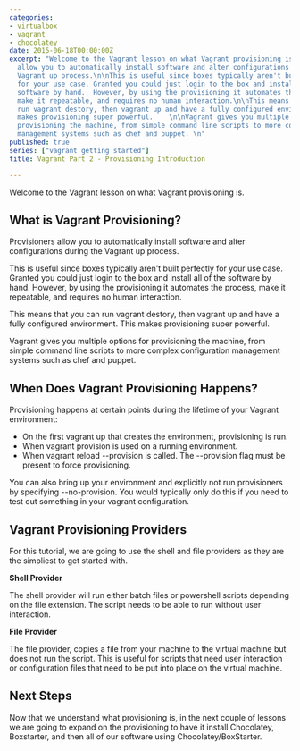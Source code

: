 ```yaml
---
categories:
- virtualbox
- vagrant
- chocolatey
date: 2015-06-18T00:00:00Z
excerpt: "Welcome to the Vagrant lesson on what Vagrant provisioning is.\n\nProvisioners
  allow you to automatically install software and alter configurations during the
  Vagrant up process.\n\nThis is useful since boxes typically aren't built perfectly
  for your use case. Granted you could just login to the box and install all of the
  software by hand.  However, by using the provisioning it automates the process,
  make it repeatable, and requires no human interaction.\n\nThis means that you can
  run vagrant destory, then vagrant up and have a fully configured environment. This
  makes provisioning super powerful.    \n\nVagrant gives you multiple options for
  provisioning the machine, from simple command line scripts to more complex configuration
  management systems such as chef and puppet. \n"
published: true
series: ["vagrant getting started"]
title: Vagrant Part 2 - Provisioning Introduction

---
```


Welcome to the Vagrant lesson on what Vagrant provisioning is.  



## What is Vagrant Provisioning?

Provisioners allow you to automatically install software and alter configurations during the Vagrant up process.

This is useful since boxes typically aren't built perfectly for your use case. Granted you could just login to the box and install all of the software by hand.  However, by using the provisioning it automates the process, make it repeatable, and requires no human interaction.

This means that you can run vagrant destory, then vagrant up and have a fully configured environment. This makes provisioning super powerful.


Vagrant gives you multiple options for provisioning the machine, from simple command line scripts to more complex configuration management systems such as chef and puppet. 

## When Does Vagrant Provisioning Happens?

Provisioning happens at certain points during the lifetime of your Vagrant environment:

* On the first vagrant up that creates the environment, provisioning is run. 
* When vagrant provision is used on a running environment.
* When vagrant reload --provision is called. The --provision flag must be present to force provisioning.

You can also bring up your environment and explicitly not run provisioners by specifying --no-provision.  You would typically only do this if you need to test out something in your vagrant configuration.

## Vagrant Provisioning Providers

For this tutorial, we are going to use the shell and file providers as they are the simpliest to get started with.  
  
**Shell Provider**

The shell provider will run either batch files or powershell scripts depending on the file extension.  The script needs to be able to run without user interaction.

**File Provider**

The file provider, copies a file from your machine to the virtual machine but does not run the script.  This is useful for scripts that need user interaction or configuration files that need to be put into place on the virtual machine.

## Next Steps

Now that we understand what provisioning is, in the next couple of lessons we are going to expand on the provisioning to have it install Chocolatey, Boxstarter, and then all of our software using Chocolatey/BoxStarter.

